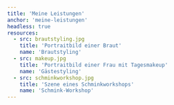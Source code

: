 ```yaml
---
title: 'Meine Leistungen'
anchor: 'meine-leistungen'
headless: true
resources:
  - src: brautstyling.jpg
    title: 'Portraitbild einer Braut'
    name: 'Brautstyling'
  - src: makeup.jpg
    title: 'Portraitbild einer Frau mit Tagesmakeup'
    name: 'Gästestyling'
  - src: schminkworkshop.jpg
    title: 'Szene eines Schminkworkshops'
    name: 'Schmink-Workshop'
---
```

